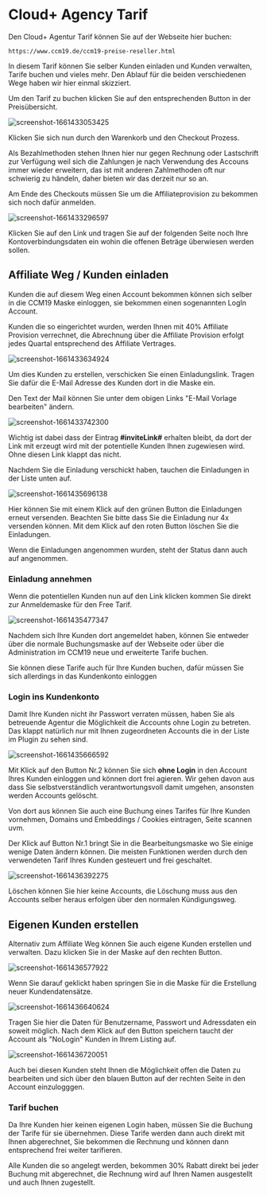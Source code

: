 # Cloud+ Agency Tarif

Den Cloud+ Agentur Tarif können Sie auf der Webseite hier buchen: 

`https://www.ccm19.de/ccm19-preise-reseller.html`

In diesem Tarif können Sie selber Kunden einladen und Kunden verwalten, Tarife buchen und vieles mehr. Den Ablauf für die beiden verschiedenen Wege haben wir hier einmal skizziert.

Um den Tarif zu buchen klicken Sie auf den entsprechenden Button in der Preisübersicht.

![screenshot-1661433053425](../assets/screenshot-1661433053425.jpg)



Klicken Sie sich nun durch den Warenkorb und den Checkout Prozess.

Als Bezahlmethoden stehen Ihnen hier nur gegen Rechnung oder Lastschrift zur Verfügung weil sich die Zahlungen je nach Verwendung des Accouns immer wieder erweitern, das ist mit anderen Zahlmethoden oft nur schwierig zu händeln, daher bieten wir das derzeit nur so an.

 Am Ende des Checkouts müssen Sie um die Affiliateprovision zu bekommen sich noch dafür anmelden.

![screenshot-1661433296597](../assets/screenshot-1661433296597.jpg)

Klicken Sie auf den Link und tragen Sie auf der folgenden Seite noch Ihre Kontoverbindungsdaten ein wohin die offenen Beträge überwiesen werden sollen.



## Affiliate Weg / Kunden einladen

Kunden die auf diesem Weg einen Account bekommen können sich selber in die CCM19 Maske einloggen, sie bekommen einen sogenannten LogIn Account.

Kunden die so eingerichtet wurden, werden Ihnen mit 40% Affiliate Provision verrechnet, die Abrechnung über die Affiliate Provision erfolgt jedes Quartal entsprechend des Affiliate Vertrages.

![screenshot-1661433634924](../assets/screenshot-1661433634924.jpg)

Um dies Kunden zu erstellen, verschicken Sie einen Einladungslink. Tragen Sie dafür die E-Mail Adresse des Kunden dort in die Maske ein. 

Den Text der Mail können Sie unter dem obigen Links "E-Mail Vorlage bearbeiten" ändern.

![screenshot-1661433742300](../assets/screenshot-1661433742300.jpg)

Wichtig ist dabei dass der Eintrag **#inviteLink#** erhalten bleibt, da dort der Link mit erzeugt wird mit der potentielle Kunden Ihnen zugewiesen wird. Ohne diesen Link klappt das nicht.

Nachdem Sie die Einladung verschickt haben, tauchen die Einladungen in der Liste unten auf.

![screenshot-1661435696138](../assets/screenshot-1661435696138.jpg)

Hier können Sie mit einem Klick auf den grünen Button die Einladungen erneut versenden. Beachten Sie bitte dass Sie die Einladung nur 4x versenden können. Mit dem Klick auf den roten Button löschen Sie die Einladungen.

Wenn die Einladungen angenommen wurden, steht der Status dann auch auf angenommen.

### Einladung annehmen

Wenn die potentiellen Kunden nun auf den Link klicken kommen Sie direkt zur Anmeldemaske für den Free Tarif.

![screenshot-1661435477347](../assets/screenshot-1661435477347.jpg)



Nachdem sich Ihre Kunden dort angemeldet haben, können Sie entweder über die normale Buchungsmaske auf der Webseite oder über die Administration im CCM19 neue und erweiterte Tarife buchen. 

Sie können diese Tarife auch für Ihre Kunden buchen, dafür müssen Sie sich allerdings in das Kundenkonto einloggen

### Login ins Kundenkonto

Damit Ihre Kunden nicht ihr Passwort verraten müssen, haben Sie als betreuende Agentur die Möglichkeit die Accounts ohne Login zu betreten. Das klappt natürlich nur mit Ihnen zugeordneten Accounts die in der Liste im Plugin zu sehen sind.

![screenshot-1661435666592](../assets/screenshot-1661435666592.jpg)



Mit Klick auf den Button Nr.2 können Sie sich **ohne Login** in den Account Ihres Kunden einloggen und können dort frei agieren. Wir gehen davon aus dass Sie selbstverständlich verantwortungsvoll damit umgehen, ansonsten  werden Accounts gelöscht.

Von dort aus können Sie auch eine Buchung eines Tarifes für Ihre Kunden vornehmen, Domains und Embeddings / Cookies eintragen, Seite scannen uvm.

Der Klick auf Button Nr.1 bringt Sie in die Bearbeitungsmaske wo Sie einige wenige Daten ändern können. Die meisten Funktionen werden durch den verwendeten Tarif Ihres Kunden gesteuert und frei geschaltet.

![screenshot-1661436392275](../assets/screenshot-1661436392275.jpg)



Löschen können Sie hier keine Accounts, die Löschung muss aus den Accounts selber heraus erfolgen über den normalen Kündigungsweg.



## Eigenen Kunden erstellen

Alternativ zum Affiliate Weg können Sie auch eigene Kunden erstellen und verwalten. Dazu klicken Sie in der Maske auf den rechten Button.



![screenshot-1661436577922](../assets/screenshot-1661436577922.jpg)



Wenn Sie darauf geklickt haben springen Sie in die Maske für die Erstellung neuer Kundendatensätze.

![screenshot-1661436640624](../assets/screenshot-1661436640624.jpg)

Tragen Sie hier die Daten für Benutzername, Passwort und Adressdaten ein soweit möglich. Nach dem Klick auf den Button speichern taucht der Account als "NoLogin" Kunden in Ihrem Listing auf.

![screenshot-1661436720051](../assets/screenshot-1661436720051.jpg)



Auch bei diesen Kunden steht Ihnen die Möglichkeit offen die Daten zu bearbeiten und sich über den blauen Button auf der rechten Seite in den Account einzulogggen.

### Tarif buchen

Da Ihre Kunden hier keinen eigenen Login haben, müssen Sie die Buchung der Tarife für sie übernehmen. Diese Tarife werden dann auch direkt mit Ihnen abgerechnet, Sie bekommen die Rechnung und können dann entsprechend frei weiter tarifieren.

Alle Kunden die so angelegt werden, bekommen 30% Rabatt direkt bei jeder Buchung mit abgerechnet, die Rechnung wird auf Ihren Namen ausgestellt und auch Ihnen zugestellt.




